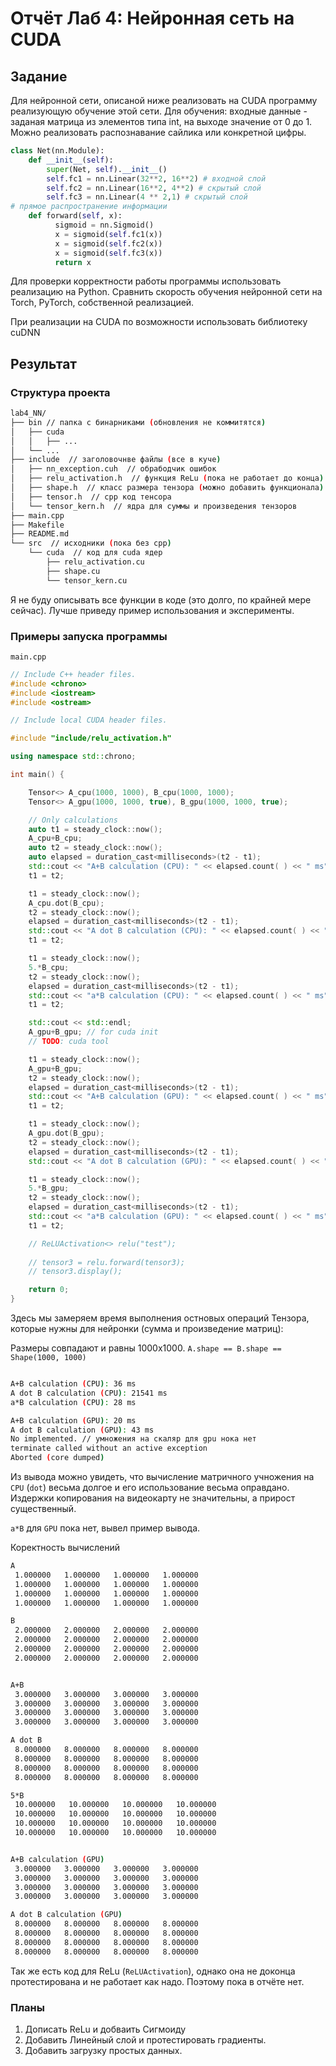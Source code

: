 # Отчёт Лаб 4: Нейронная сеть на CUDA

## Задание

Для нейронной сети, описаной ниже реализовать на CUDA программу реализующую обучение этой сети. Для обучения: входные данные - заданая матрица из элементов типа int,  на выходе значение от 0 до 1. Можно реализовать распознавание сайлика или конкретной цифры.

``` python
class Net(nn.Module):
    def __init__(self):
        super(Net, self).__init__()
        self.fc1 = nn.Linear(32**2, 16**2) # входной слой
        self.fc2 = nn.Linear(16**2, 4**2) # скрытый слой
        self.fc3 = nn.Linear(4 ** 2,1) # скрытый слой
# прямое распространение информации
    def forward(self, x):
          sigmoid = nn.Sigmoid()
          x = sigmoid(self.fc1(x))
          x = sigmoid(self.fc2(x))
          x = sigmoid(self.fc3(x))
          return x

```

Для проверки корректности работы программы использовать реализацию на Python.
Сравнить скорость обучения нейронной сети на Torch, PyTorch, собственной реализацией.

При реализации на CUDA по возможности использовать библиотеку cuDNN

## Результат

### Структура проекта

```bash
lab4_NN/
├── bin // папка с бинарниками (обновления не коммитятся)
│   ├── cuda
│   │   ├── ...
│   └── ...
├── include  // заголовочнве файлы (все в куче)
│   ├── nn_exception.cuh  // обрабодчик ошибок
│   ├── relu_activation.h  // функция ReLu (пока не работает до конца)
│   ├── shape.h  // клаcc размера тензора (можно добавить функционала)
│   ├── tensor.h  // cpp код тенсора
│   └── tensor_kern.h  // ядра для суммы и произведения тензоров
├── main.cpp
├── Makefile
├── README.md
└── src  // исходники (пока без cpp)
    └── cuda  // код для cuda ядер
        ├── relu_activation.cu
        ├── shape.cu
        └── tensor_kern.cu


```

Я не буду описывать все функции в коде (это долго, по крайней мере сейчас).
Лучше приведу пример использования и эксперименты.

### Примеры запуска программы

`main.cpp`

```C++
// Include C++ header files.
#include <chrono>
#include <iostream>
#include <ostream>

// Include local CUDA header files.

#include "include/relu_activation.h"

using namespace std::chrono;

int main() {

    Tensor<> A_cpu(1000, 1000), B_cpu(1000, 1000);
    Tensor<> A_gpu(1000, 1000, true), B_gpu(1000, 1000, true);

    // Only calculations
    auto t1 = steady_clock::now();
    A_cpu+B_cpu;
    auto t2 = steady_clock::now();
    auto elapsed = duration_cast<milliseconds>(t2 - t1);
    std::cout << "A+B calculation (CPU): " << elapsed.count( ) << " ms" << std::endl;
    t1 = t2;

    t1 = steady_clock::now();
    A_cpu.dot(B_cpu);
    t2 = steady_clock::now();
    elapsed = duration_cast<milliseconds>(t2 - t1);
    std::cout << "A dot B calculation (CPU): " << elapsed.count( ) << " ms" << std::endl;
    t1 = t2;

    t1 = steady_clock::now();
    5.*B_cpu;
    t2 = steady_clock::now();
    elapsed = duration_cast<milliseconds>(t2 - t1);
    std::cout << "a*B calculation (CPU): " << elapsed.count( ) << " ms" << std::endl;
    t1 = t2;

    std::cout << std::endl;
    A_gpu+B_gpu; // for cuda init 
    // TODO: cuda tool

    t1 = steady_clock::now();
    A_gpu+B_gpu;
    t2 = steady_clock::now();
    elapsed = duration_cast<milliseconds>(t2 - t1);
    std::cout << "A+B calculation (GPU): " << elapsed.count( ) << " ms" << std::endl;
    t1 = t2;

    t1 = steady_clock::now();
    A_gpu.dot(B_gpu);
    t2 = steady_clock::now();
    elapsed = duration_cast<milliseconds>(t2 - t1);
    std::cout << "A dot B calculation (GPU): " << elapsed.count( ) << " ms" << std::endl;

    t1 = steady_clock::now();
    5.*B_gpu;
    t2 = steady_clock::now();
    elapsed = duration_cast<milliseconds>(t2 - t1);
    std::cout << "a*B calculation (GPU): " << elapsed.count( ) << " ms" << std::endl;
    t1 = t2;

    // ReLUActivation<> relu("test");
    
    // tensor3 = relu.forward(tensor3);
    // tensor3.display();

    return 0;
}
```

Здесь мы замеряем время выполнения остновых операций Тензора, которые нужны для нейронки (сумма и произведение матриц):

Размеры совпадают и равны 1000x1000.
`A.shape == B.shape == Shape(1000, 1000)`

```bash

A+B calculation (CPU): 36 ms
A dot B calculation (CPU): 21541 ms
a*B calculation (CPU): 28 ms

A+B calculation (GPU): 20 ms
A dot B calculation (GPU): 43 ms
No implemented. // умножения на скаляр для gpu нока нет
terminate called without an active exception
Aborted (core dumped)

```

Из вывода можно увидеть, что вычисление матричного учножения на `CPU` (`dot`) весьма долгое и его использование весьма оправдано. Издержки копирования на видеокарту не значительны, а прирост существенный.

`a*B` для `GPU` пока нет, вывел пример вывода.

Коректность вычислений

```bash
A
 1.000000   1.000000   1.000000   1.000000  
 1.000000   1.000000   1.000000   1.000000  
 1.000000   1.000000   1.000000   1.000000  
 1.000000   1.000000   1.000000   1.000000  

B
 2.000000   2.000000   2.000000   2.000000  
 2.000000   2.000000   2.000000   2.000000  
 2.000000   2.000000   2.000000   2.000000  
 2.000000   2.000000   2.000000   2.000000  


A+B
 3.000000   3.000000   3.000000   3.000000  
 3.000000   3.000000   3.000000   3.000000  
 3.000000   3.000000   3.000000   3.000000  
 3.000000   3.000000   3.000000   3.000000  

A dot B
 8.000000   8.000000   8.000000   8.000000  
 8.000000   8.000000   8.000000   8.000000  
 8.000000   8.000000   8.000000   8.000000  
 8.000000   8.000000   8.000000   8.000000  

5*B
 10.000000   10.000000   10.000000   10.000000  
 10.000000   10.000000   10.000000   10.000000  
 10.000000   10.000000   10.000000   10.000000  
 10.000000   10.000000   10.000000   10.000000  


A+B calculation (GPU)
 3.000000   3.000000   3.000000   3.000000  
 3.000000   3.000000   3.000000   3.000000  
 3.000000   3.000000   3.000000   3.000000  
 3.000000   3.000000   3.000000   3.000000  

A dot B calculation (GPU)
 8.000000   8.000000   8.000000   8.000000  
 8.000000   8.000000   8.000000   8.000000  
 8.000000   8.000000   8.000000   8.000000  
 8.000000   8.000000   8.000000   8.000000  

```

Так же есть код для ReLu (`ReLUActivation`), однако она не доконца протестирована и не работает как надо. Поэтому пока в отчёте нет.

### Планы

1. Дописать ReLu и добваить Сигмоиду
2. Добавить Линейный слой и протестировать градиенты.
3. Добавить загрузку простых данных.
